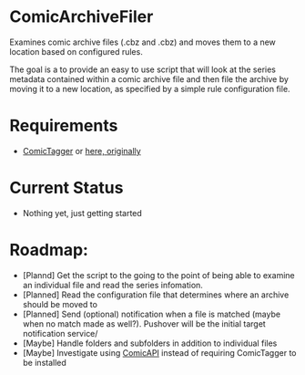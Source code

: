 # ComicArchiveFiler
Examines comic archive files (.cbz and .cbz) and moves them to a new location based on configured rules.

The goal is a to provide an easy to use script that will look at the series metadata contained within a comic archive file and then file the archive by moving it to a new location, as specified by a simple rule configuration file.

# Requirements
- [ComicTagger](https://github.com/tomdelise/comictagger) or [here, originally](https://code.google.com/p/comictagger/)

# Current Status
- Nothing yet, just getting started

# Roadmap:
- [Plannd] Get the script to the going to the point of being able to examine an individual file and read the series infomation.
- [Planned] Read the configuration file that determines where an archive should be moved to
- [Planned] Send (optional) notification when a file is matched (maybe when no match made as well?). Pushover will be the initial target notification service/
- [Maybe] Handle folders and subfolders in addition to individual files
- [Maybe] Investigate using [ComicAPI](https://github.com/davide-romanini/comicapi) instead of requiring ComicTagger to be installed
